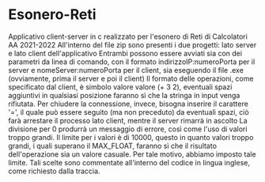 # Esonero-Reti
Applicativo client-server in c realizzato per l'esonero di Reti di Calcolatori AA 2021-2022 
All'interno del file zip sono presenti i due progetti: lato server e lato client dell'applicativo
Entrambi possono essere avviati sia con dei parametri da linea di comando, con il formato indirizzoIP:numeroPorta per il server e nomeServer:numeroPorta per il client,
sia eseguendo il file .exe (ovviamente, prima il server e poi il client)
Il formato delle operazioni, come specificato dal client, è simbolo valore valore (+ 3 2), eventuali spazi aggiuntivi in qualsiasi posizione faranno sì 
che la stringa in input venga rifiutata.
Per chiudere la connessione, invece, bisogna inserire il carattere '=', il quale può essere seguito (ma non preceduto) da eventuali spazi, 
ciò farà arrestare il processo lato client, mentre il server rimarrà in ascolto
La divisione per 0 produrrà un messaggio di errore, così come l'uso di valori troppo grandi. 
Il limite per i valori è di 10000, questo in quanto valori troppo grandi, i quali superano il MAX_FLOAT, faranno sì che il risultato dell'operazione sia un valore casuale. 
Per tale motivo, abbiamo imposto tale limite.
Tali scelte sono commentate all'interno del codice in lingua inglese, come richiesto dalla traccia.
